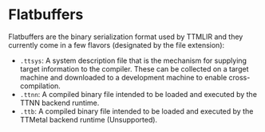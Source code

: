 # Flatbuffers

Flatbuffers are the binary serialization format used by TTMLIR and they
currently come in a few flavors (designated by the file extension):

- `.ttsys`: A system description file that is the mechanism for supplying target
  information to the compiler. These can be collected on a target machine and
  downloaded to a development machine to enable cross-compilation.
- `.ttnn`: A compiled binary file intended to be loaded and executed by the
  TTNN backend runtime.
- `.ttb`: A compiled binary file intended to be loaded and executed by the
  TTMetal backend runtime (Unsupported).
